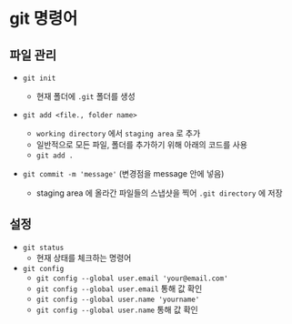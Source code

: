 # git 명령어

## 파일 관리

- `git init`
    - 현재 폴더에  `.git` 폴더를 생성

- `git add <file., folder name>`
    - `working directory` 에서 `staging area` 로 추가
    - 일반적으로 모든 파일, 폴더를 추가하기 위해 아래의 코드를 사용
    - `git add .`

- `git commit -m 'message'` (변경점을 message 안에 넣음)
    - staging area 에 올라간 파일들의 스냅샷을 찍어 `.git directory` 에 저장

## 설정

- `git status`
    - 현재 상태를 체크하는 명령어
- `git config`
    - `git config --global user.email 'your@email.com'`
    - `git config --global user.email` 통해 값 확인
    - `git config --global user.name 'yourname'`
    - `git config --global user.name` 통해 값 확인